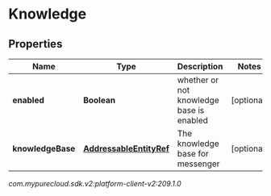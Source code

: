 # Knowledge


## Properties

| Name | Type | Description | Notes |
| ------------ | ------------- | ------------- | ------------- |
| **enabled** | **Boolean** | whether or not knowledge base is enabled |  [optional] |
| **knowledgeBase** | [**AddressableEntityRef**](AddressableEntityRef) | The knowledge base for messenger |  [optional] |




_com.mypurecloud.sdk.v2:platform-client-v2:209.1.0_
